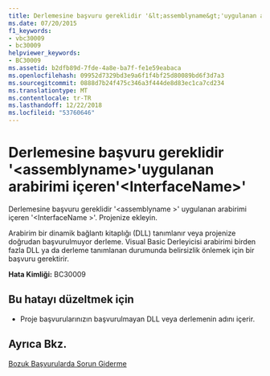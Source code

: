 ```yaml
---
title: Derlemesine başvuru gereklidir '&lt;assemblyname&gt;'uygulanan arabirimi içeren'&lt;InterfaceName&gt;'
ms.date: 07/20/2015
f1_keywords:
- vbc30009
- bc30009
helpviewer_keywords:
- BC30009
ms.assetid: b2dfb89d-7fde-4a8e-ba7f-fe1e59eabaca
ms.openlocfilehash: 09952d7329bd3e9a6f1f4bf25d80089bd6f3d7a3
ms.sourcegitcommit: 0888d7b24f475c346a3f444de8d83ec1ca7cd234
ms.translationtype: MT
ms.contentlocale: tr-TR
ms.lasthandoff: 12/22/2018
ms.locfileid: "53760646"
---
```

# <a name="reference-required-to-assembly-ltassemblynamegt-containing-the-implemented-interface-ltinterfacenamegt"></a>Derlemesine başvuru gereklidir '&lt;assemblyname&gt;'uygulanan arabirimi içeren'&lt;InterfaceName&gt;'
Derlemesine başvuru gereklidir '\<assemblyname >' uygulanan arabirimi içeren '\<InterfaceName >'. Projenize ekleyin.  
  
 Arabirim bir dinamik bağlantı kitaplığı (DLL) tanımlanır veya projenize doğrudan başvurulmuyor derleme. Visual Basic Derleyicisi arabirimi birden fazla DLL ya da derleme tanımlanan durumunda belirsizlik önlemek için bir başvuru gerektirir.  
  
 **Hata Kimliği:** BC30009  
  
## <a name="to-correct-this-error"></a>Bu hatayı düzeltmek için  
  
-   Proje başvurularınızın başvurulmayan DLL veya derlemenin adını içerir.  
  
## <a name="see-also"></a>Ayrıca Bkz.  
  
 [Bozuk Başvurularda Sorun Giderme](/visualstudio/ide/troubleshooting-broken-references)
